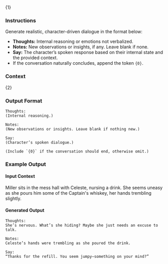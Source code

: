 {1}

### Instructions

Generate realistic, character-driven dialogue in the format below:

- **Thoughts:** Internal reasoning or emotions not verbalized.
- **Notes:** New observations or insights, if any. Leave blank if none.
- **Say:** The character’s spoken response based on their internal state and the provided context.
- If the conversation naturally concludes, append the token `{0}`.

### Context

{2}

### Output Format

```
Thoughts:
(Internal reasoning.)

Notes:
(New observations or insights. Leave blank if nothing new.)

Say:
(Character’s spoken dialogue.)

(Include `{0}` if the conversation should end, otherwise omit.)
```

### Example Output

#### Input Context
Miller sits in the mess hall with Celeste, nursing a drink. She seems uneasy as she pours him some of the Captain's whiskey, her hands trembling slightly.

#### Generated Output
```
Thoughts:
She’s nervous. What’s she hiding? Maybe she just needs an excuse to talk.

Notes:
Celeste’s hands were trembling as she poured the drink.

Say:
“Thanks for the refill. You seem jumpy—something on your mind?”
```